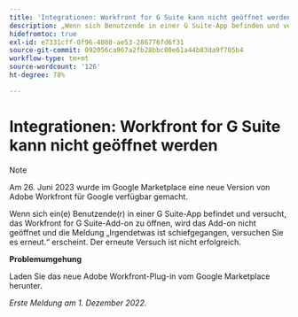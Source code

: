 ```yaml
---
title: 'Integrationen: Workfront for G Suite kann nicht geöffnet werden'
description: „Wenn sich Benutzende in einer G Suite-App befinden und versuchen, das Add-on ‚Workfront for G Suite‘ zu öffnen, wird das Add-on nicht geöffnet, und die Meldung ‚Es ist ein Fehler aufgetreten. Bitte erneut versuchen‘ wird angezeigt. Auch ein erneuter Versuch ist nicht erfolgreich. „
hidefromtoc: true
exl-id: e7331cff-0f96-4080-ae53-286776fd6f31
source-git-commit: 092056ca967a2fb28bbc80e61a44b83da9f705b4
workflow-type: tm+mt
source-wordcount: '126'
ht-degree: 78%

---
```


# Integrationen: Workfront for G Suite kann nicht geöffnet werden

<!--Converted to Story-->

>[!NOTE]
>
>Am 26. Juni 2023 wurde im Google Marketplace eine neue Version von Adobe Workfront für Google verfügbar gemacht.

Wenn sich ein(e) Benutzende(r) in einer G Suite-App befindet und versucht, das Workfront for G Suite-Add-on zu öffnen, wird das Add-on nicht geöffnet und die Meldung „Irgendetwas ist schiefgegangen, versuchen Sie es erneut.“ erscheint. Der erneute Versuch ist nicht erfolgreich.

**Problemumgehung**

Laden Sie das neue Adobe Workfront-Plug-in vom Google Marketplace herunter.

_Erste Meldung am 1. Dezember 2022._
